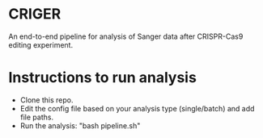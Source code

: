 # CRIGER

An end-to-end pipeline for analysis of Sanger data after CRISPR-Cas9 editing experiment.

# Instructions to run analysis

- Clone this repo.
- Edit the config file based on your analysis type (single/batch) and add file paths.
- Run the analysis:
      "bash pipeline.sh"

